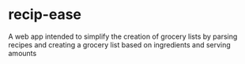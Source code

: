 # recip-ease
A web app intended to simplify the creation of grocery lists by parsing recipes and creating a grocery list based on ingredients and serving amounts
